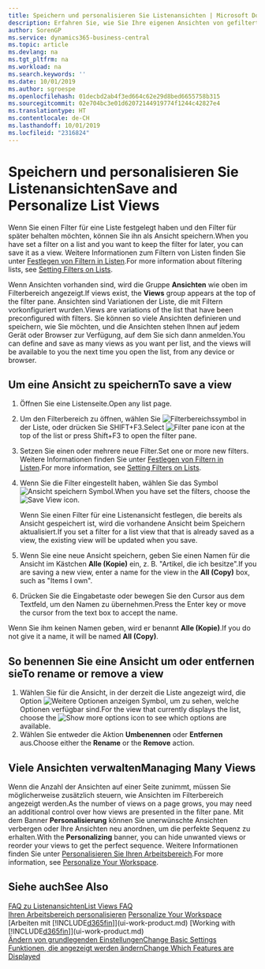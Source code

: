 ```yaml
---
title: Speichern und personalisieren Sie Listenansichten | Microsoft Docs
description: Erfahren Sie, wie Sie Ihre eigenen Ansichten von gefilterten Listen erstellen.
author: SorenGP
ms.service: dynamics365-business-central
ms.topic: article
ms.devlang: na
ms.tgt_pltfrm: na
ms.workload: na
ms.search.keywords: ''
ms.date: 10/01/2019
ms.author: sgroespe
ms.openlocfilehash: 01decbd2ab4f3ed664c62e29d8bed6655758b315
ms.sourcegitcommit: 02e704bc3e01d62072144919774f1244c42827e4
ms.translationtype: HT
ms.contentlocale: de-CH
ms.lasthandoff: 10/01/2019
ms.locfileid: "2316824"
---
```

# <a name="save-and-personalize-list-views"></a><span data-ttu-id="6eb38-103">Speichern und personalisieren Sie Listenansichten</span><span class="sxs-lookup"><span data-stu-id="6eb38-103">Save and Personalize List Views</span></span>
<span data-ttu-id="6eb38-104">Wenn Sie einen Filter für eine Liste festgelegt haben und den Filter für später behalten möchten, können Sie ihn als Ansicht speichern.</span><span class="sxs-lookup"><span data-stu-id="6eb38-104">When you have set a filter on a list and you want to keep the filter for later, you can save it as a view.</span></span> <span data-ttu-id="6eb38-105">Weitere Informationen zum Filtern von Listen finden Sie unter [Festlegen von Filtern in Listen](ui-enter-criteria-filters.md#setting-filters-on-lists).</span><span class="sxs-lookup"><span data-stu-id="6eb38-105">For more information about filtering lists, see [Setting Filters on Lists](ui-enter-criteria-filters.md#setting-filters-on-lists).</span></span>

<span data-ttu-id="6eb38-106">Wenn Ansichten vorhanden sind, wird die Gruppe **Ansichten** wie oben im Filterbereich angezeigt.</span><span class="sxs-lookup"><span data-stu-id="6eb38-106">If views exist, the **Views** group appears at the top of the filter pane.</span></span> <span data-ttu-id="6eb38-107">Ansichten sind Variationen der Liste, die mit Filtern vorkonfiguriert wurden.</span><span class="sxs-lookup"><span data-stu-id="6eb38-107">Views are variations of the list that have been preconfigured with filters.</span></span> <span data-ttu-id="6eb38-108">Sie können so viele Ansichten definieren und speichern, wie Sie möchten, und die Ansichten stehen Ihnen auf jedem Gerät oder Browser zur Verfügung, auf dem Sie sich dann anmelden.</span><span class="sxs-lookup"><span data-stu-id="6eb38-108">You can define and save as many views as you want per list, and the views will be available to you the next time you open the list, from any device or browser.</span></span>

## <a name="to-save-a-view"></a><span data-ttu-id="6eb38-109">Um eine Ansicht zu speichern</span><span class="sxs-lookup"><span data-stu-id="6eb38-109">To save a view</span></span>
1. <span data-ttu-id="6eb38-110">Öffnen Sie eine Listenseite.</span><span class="sxs-lookup"><span data-stu-id="6eb38-110">Open any list page.</span></span>
2. <span data-ttu-id="6eb38-111">Um den Filterbereich zu öffnen, wählen Sie ![Filterbereichssymbol](media/open-filter-pane-icon.png "Filterbereichssymbol") in der Liste, oder drücken Sie SHIFT+F3.</span><span class="sxs-lookup"><span data-stu-id="6eb38-111">Select ![Filter pane icon](media/open-filter-pane-icon.png "Filter pane icon") at the top of the list or press Shift+F3 to open the filter pane.</span></span>
3. <span data-ttu-id="6eb38-112">Setzen Sie einen oder mehrere neue Filter.</span><span class="sxs-lookup"><span data-stu-id="6eb38-112">Set one or more new filters.</span></span> <span data-ttu-id="6eb38-113">Weitere Informationen finden Sie unter [Festlegen von Filtern in Listen](ui-enter-criteria-filters.md#setting-filters-on-lists).</span><span class="sxs-lookup"><span data-stu-id="6eb38-113">For more information, see [Setting Filters on Lists](ui-enter-criteria-filters.md#setting-filters-on-lists).</span></span>
4. <span data-ttu-id="6eb38-114">Wenn Sie die Filter eingestellt haben, wählen Sie das Symbol ![Ansicht speichern](media/save_view_icon.png "Ansicht speichern") Symbol.</span><span class="sxs-lookup"><span data-stu-id="6eb38-114">When you have set the filters, choose the ![Save View](media/save_view_icon.png "Save View") icon.</span></span>

    <span data-ttu-id="6eb38-115">Wenn Sie einen Filter für eine Listenansicht festlegen, die bereits als Ansicht gespeichert ist, wird die vorhandene Ansicht beim Speichern aktualisiert.</span><span class="sxs-lookup"><span data-stu-id="6eb38-115">If you set a filter for a list view that that is already saved as a view, the existing view will be updated when you save.</span></span>
5. <span data-ttu-id="6eb38-116">Wenn Sie eine neue Ansicht speichern, geben Sie einen Namen für die Ansicht im Kästchen **Alle (Kopie)** ein, z. B. "Artikel, die ich besitze".</span><span class="sxs-lookup"><span data-stu-id="6eb38-116">If you are saving a new view, enter a name for the view in the **All (Copy)** box, such as "Items I own".</span></span>
6. <span data-ttu-id="6eb38-117">Drücken Sie die Eingabetaste oder bewegen Sie den Cursor aus dem Textfeld, um den Namen zu übernehmen.</span><span class="sxs-lookup"><span data-stu-id="6eb38-117">Press the Enter key or move the cursor from the text box to accept the name.</span></span>

<span data-ttu-id="6eb38-118">Wenn Sie ihm keinen Namen geben, wird er benannt **Alle (Kopie)**.</span><span class="sxs-lookup"><span data-stu-id="6eb38-118">If you do not give it a name, it will be named **All (Copy)**.</span></span>

## <a name="to-rename-or-remove-a-view"></a><span data-ttu-id="6eb38-119">So benennen Sie eine Ansicht um oder entfernen sie</span><span class="sxs-lookup"><span data-stu-id="6eb38-119">To rename or remove a view</span></span>
1. <span data-ttu-id="6eb38-120">Wählen Sie für die Ansicht, in der derzeit die Liste angezeigt wird, die Option ![Weitere Optionen anzeigen](media/show-more-options-icon.png "Weitere Optionen anzeigen") Symbol, um zu sehen, welche Optionen verfügbar sind.</span><span class="sxs-lookup"><span data-stu-id="6eb38-120">For the view that currently displays the list, choose the ![Show more options](media/show-more-options-icon.png "Show more options") icon to see which options are available.</span></span>
2. <span data-ttu-id="6eb38-121">Wählen Sie entweder die Aktion **Umbenennen** oder **Entfernen** aus.</span><span class="sxs-lookup"><span data-stu-id="6eb38-121">Choose either the **Rename** or the **Remove** action.</span></span>

## <a name="managing-many-views"></a><span data-ttu-id="6eb38-122">Viele Ansichten verwalten</span><span class="sxs-lookup"><span data-stu-id="6eb38-122">Managing Many Views</span></span>
<span data-ttu-id="6eb38-123">Wenn die Anzahl der Ansichten auf einer Seite zunimmt, müssen Sie möglicherweise zusätzlich steuern, wie Ansichten im Filterbereich angezeigt werden.</span><span class="sxs-lookup"><span data-stu-id="6eb38-123">As the number of views on a page grows, you may need an additional control over how views are presented in the filter pane.</span></span> <span data-ttu-id="6eb38-124">Mit dem Banner **Personalisierung** können Sie unerwünschte Ansichten verbergen oder Ihre Ansichten neu anordnen, um die perfekte Sequenz zu erhalten.</span><span class="sxs-lookup"><span data-stu-id="6eb38-124">With the **Personalizing** banner, you can hide unwanted views or reorder your views to get the perfect sequence.</span></span> <span data-ttu-id="6eb38-125">Weitere Informationen finden Sie unter [Personalisieren Sie Ihren Arbeitsbereich](ui-personalization-user.md).</span><span class="sxs-lookup"><span data-stu-id="6eb38-125">For more information, see [Personalize Your Workspace](ui-personalization-user.md).</span></span>

## <a name="see-also"></a><span data-ttu-id="6eb38-126">Siehe auch</span><span class="sxs-lookup"><span data-stu-id="6eb38-126">See Also</span></span>
[<span data-ttu-id="6eb38-127">FAQ zu Listenansichten</span><span class="sxs-lookup"><span data-stu-id="6eb38-127">List Views FAQ</span></span>](ui-views-faq.md)  
<span data-ttu-id="6eb38-128">[Ihren Arbeitsbereich personalisieren](ui-personalization-user.md)  </span><span class="sxs-lookup"><span data-stu-id="6eb38-128">[Personalize Your Workspace](ui-personalization-user.md)  </span></span>  
<span data-ttu-id="6eb38-129">[Arbeiten mit [!INCLUDE[d365fin](includes/d365fin_md.md)]](ui-work-product.md)  </span><span class="sxs-lookup"><span data-stu-id="6eb38-129">[Working with [!INCLUDE[d365fin](includes/d365fin_md.md)]](ui-work-product.md)  </span></span>  
[<span data-ttu-id="6eb38-130">Ändern von grundlegenden Einstellungen</span><span class="sxs-lookup"><span data-stu-id="6eb38-130">Change Basic Settings</span></span>](ui-change-basic-settings.md)  
[<span data-ttu-id="6eb38-131">Funktionen, die angezeigt werden ändern</span><span class="sxs-lookup"><span data-stu-id="6eb38-131">Change Which Features are Displayed</span></span>](ui-experiences.md)  

